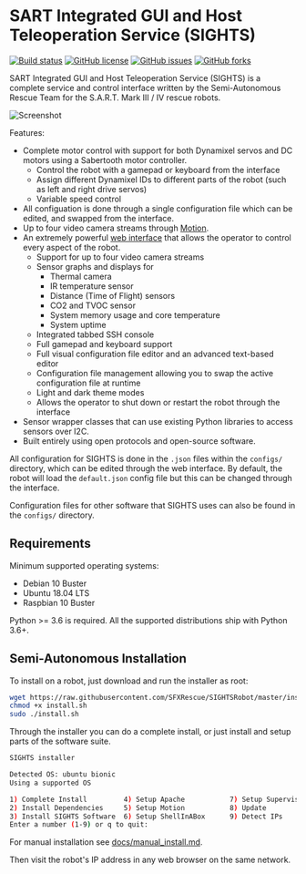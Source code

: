 
# SART Integrated GUI and Host Teleoperation Service (SIGHTS)

[![Build status](https://img.shields.io/badge/build-passing-brightgreen)](https://www.sfxrescue.com)
[![GitHub license](https://img.shields.io/github/license/SFXRescue/SIGHTSRobot)](https://github.com/SFXRescue/SIGHTSRobot/blob/master/LICENSE)
[![GitHub issues](https://img.shields.io/github/issues/SFXRescue/SIGHTSRobot)](https://github.com/SFXRescue/SIGHTSRobot/issues)
[![GitHub forks](https://img.shields.io/github/forks/SFXRescue/SIGHTSRobot)](https://github.com/SFXRescue/SIGHTSRobot/network)

SART Integrated GUI and Host Teleoperation Service (SIGHTS) is a complete service and control interface written by the Semi-Autonomous Rescue Team for the S.A.R.T. Mark III / IV rescue robots.

![Screenshot](https://github.com/SFXRescue/SIGHTSInterface/blob/master/images/demo_screenshot_dark.png?raw=true "Screenshot of the interface")

Features:

- Complete motor control with support for both Dynamixel servos and DC motors using a Sabertooth motor controller.
  - Control the robot with a gamepad or keyboard from the interface
  - Assign different Dynamixel IDs to different parts of the robot (such as left and right drive servos)
  - Variable speed control
- All configuation is done through a single configuration file which can be edited, and swapped from the interface.
- Up to four video camera streams through [Motion](https://github.com/Motion-Project/motion).
- An extremely powerful [web interface](https://github.com/SFXRescue/SIGHTSInterface) that allows the operator to control every aspect of the robot.
  - Support for up to four video camera streams
  - Sensor graphs and displays for
    - Thermal camera
    - IR temperature sensor
    - Distance (Time of Flight) sensors
    - CO2 and TVOC sensor
    - System memory usage and core temperature
    - System uptime
  - Integrated tabbed SSH console
  - Full gamepad and keyboard support
  - Full visual configuration file editor and an advanced text-based editor
  - Configuration file management allowing you to swap the active configuration file at runtime
  - Light and dark theme modes
  - Allows the operator to shut down or restart the robot through the interface
- Sensor wrapper classes that can use existing Python libraries to access sensors over I2C.
- Built entirely using open protocols and open-source software.

All configuration for SIGHTS is done in the `.json` files within the `configs/` directory, which can be edited through the web interface. By default, the robot  will load the `default.json` config file but this can be changed through the interface.

Configuration files for other software that SIGHTS uses can also be found in the `configs/` directory.

## Requirements

Minimum supported operating systems:

- Debian 10 Buster
- Ubuntu 18.04 LTS
- Raspbian 10 Buster

Python >= 3.6 is required. All the supported distributions ship with Python 3.6+.

## Semi-Autonomous Installation

To install on a robot, just download and run the installer as root:

```sh
wget https://raw.githubusercontent.com/SFXRescue/SIGHTSRobot/master/install.sh
chmod +x install.sh
sudo ./install.sh
```

Through the installer you can do a complete install, or just install and setup parts of the software suite.

```sh
SIGHTS installer

Detected OS: ubuntu bionic
Using a supported OS

1) Complete Install         4) Setup Apache           7) Setup Supervisor
2) Install Dependencies     5) Setup Motion           8) Update
3) Install SIGHTS Software  6) Setup ShellInABox      9) Detect IPs
Enter a number (1-9) or q to quit:
```

For manual installation see [docs/manual_install.md](docs/manual_install.md).

Then visit the robot's IP address in any web browser on the same network.
